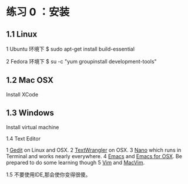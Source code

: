 练习 0 ：安装
=====

1.1 Linux
------
1 Ubuntu 环境下
    $ sudo apt-get install build-essential
    
2 Fedora 环境下
    $ su -c "yum groupinstall development-tools"
    
1.2 Mac OSX
------
Install XCode

1.3 Windows
------
Install virtual machine

1.4 Text Editor

1 [Gedit](http://projects.gnome.org/gedit/ "Gedit") on Linux and OSX.
2 [TextWrangler](http://www.barebones.com/products/textwrangler/ "TextWrangler") on OSX.
3 [Nano](http://www.nano-editor.org/ "Nano") which runs in Terminal and works nearly everywhere.
4 [Emacs](http://www.gnu.org/software/emacs/ "Emacs") and [Emacs for OSX](http://emacsformacosx.com/ "Emacs for OSX"). Be prepared to do some learning though
5 [Vim](http://www.vim.org/ "Vim") and [MacVim](http://code.google.com/p/macvim/ "MacVim").

1.5 不要使用IDE,那会使你变得很傻。